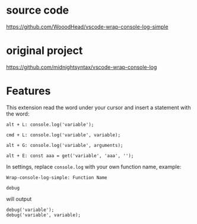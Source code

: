 # source code
https://github.com/WooodHead/vscode-wrap-console-log-simple

# original project
https://github.com/midnightsyntax/vscode-wrap-console-log

# Features

This extension read the word under your cursor and insert a statement with the word:

```
alt + L: console.log('variable');

cmd + L: console.log('variable', variable);

alt + G: console.log('variable', arguments);

alt + E: const aaa = get('variable', 'aaa', '');
```

In settings, replace `console.log` with your own function name,
example:

```
Wrap-console-log-simple: Function Name

debug
```

will output
```
debug('variable');
debug('variable', variable);
